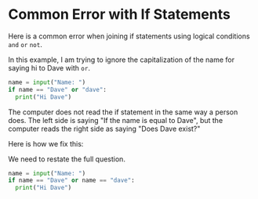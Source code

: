 # Common Error with If Statements
Here is a common error when joining if statements using logical conditions `and` `or` `not`.

In this example, I am trying to ignore the capitalization of the name for saying hi to Dave with `or`.

```python
name = input("Name: ")
if name == "Dave" or "dave":
  print("Hi Dave")
```
The computer does not read the if statement in the same way a person does. The left side is saying "If the name is equal to Dave", but the computer reads the right side as saying "Does Dave exist?"

Here is how we fix this:

We need to restate the full question.

```python
name = input("Name: ")
if name == "Dave" or name == "dave":
  print("Hi Dave")
```
